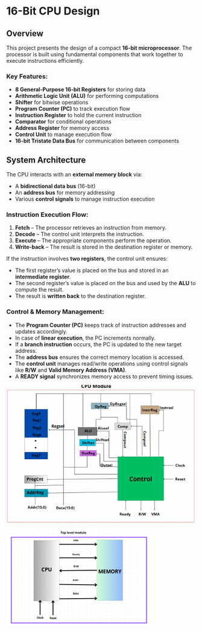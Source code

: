 # 16-Bit CPU Design

## Overview

This project presents the design of a compact **16-bit microprocessor**. The processor is built using fundamental components that work together to execute instructions efficiently. 

### Key Features:
- **8 General-Purpose 16-bit Registers** for storing data
- **Arithmetic Logic Unit (ALU)** for performing computations
- **Shifter** for bitwise operations
- **Program Counter (PC)** to track execution flow
- **Instruction Register** to hold the current instruction
- **Comparator** for conditional operations
- **Address Register** for memory access
- **Control Unit** to manage execution flow
- **16-bit Tristate Data Bus** for communication between components

## System Architecture

The CPU interacts with an **external memory block** via:
- A **bidirectional data bus** (16-bit)
- An **address bus** for memory addressing
- Various **control signals** to manage instruction execution

### Instruction Execution Flow:
1. **Fetch** – The processor retrieves an instruction from memory.
2. **Decode** – The control unit interprets the instruction.
3. **Execute** – The appropriate components perform the operation.
4. **Write-back** – The result is stored in the destination register or memory.

If the instruction involves **two registers**, the control unit ensures:
- The first register’s value is placed on the bus and stored in an **intermediate register**.
- The second register’s value is placed on the bus and used by the **ALU** to compute the result.
- The result is **written back** to the destination register.

### Control & Memory Management:
- The **Program Counter (PC)** keeps track of instruction addresses and updates accordingly.
- In case of **linear execution**, the PC increments normally.
- If a **branch instruction** occurs, the PC is updated to the new target address.
- The **address bus** ensures the correct memory location is accessed.
- The **control unit** manages read/write operations using control signals like **R/W** and **Valid Memory Address (VMA)**.
- A **READY signal** synchronizes memory access to prevent timing issues.


![overview](./CPUBlocDesign.PNG)

![overview](./TopLvel.PNG)

